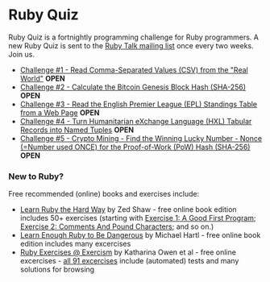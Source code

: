 # Ruby Quiz

Ruby Quiz is a  fortnightly programming challenge for Ruby programmers. A new Ruby Quiz is sent to the [Ruby Talk mailing list](https://rubytalk.org/) once every two weeks. Join us.


- [Challenge #1 - Read Comma-Separated Values (CSV) from the "Real World"](001) **OPEN**
- [Challenge #2 - Calculate the Bitcoin Genesis Block Hash (SHA-256)](002) **OPEN**
- [Challenge #3 - Read the English Premier League (EPL) Standings Table from a Web Page](003) **OPEN**
- [Challenge #4 - Turn Humanitarian eXchange Language (HXL) Tabular Records into Named Tuples](004) **OPEN**
- [Challenge #5 - Crypto Mining - Find the Winning Lucky Number - Nonce (=Number used ONCE) for the Proof-of-Work (PoW) Hash (SHA-256)](005) **OPEN**







### New to Ruby?

Free recommended (online) books and exercises include:

- [Learn Ruby the Hard Way](https://learnrubythehardway.org/book/)  by Zed Shaw - free online book edition includes 50+ exercises (starting with [Exercise 1: A Good First Program](https://learnrubythehardway.org/book/ex1.html); [Exercise 2: Comments And Pound Characters](https://learnrubythehardway.org/book/ex2.html); and so on.)
- [Learn Enough Ruby to Be Dangerous](https://www.learnenough.com/ruby-tutorial)  by Michael Hartl - free online book edition includes many excercises
- [Ruby Exercises @ Exercism](https://exercism.io/tracks/ruby)  by Katharina Owen et al - free online excercises - [all 91 excercises](https://exercism.io/tracks/ruby/exercises) include (automated) tests and many solutions for browsing
